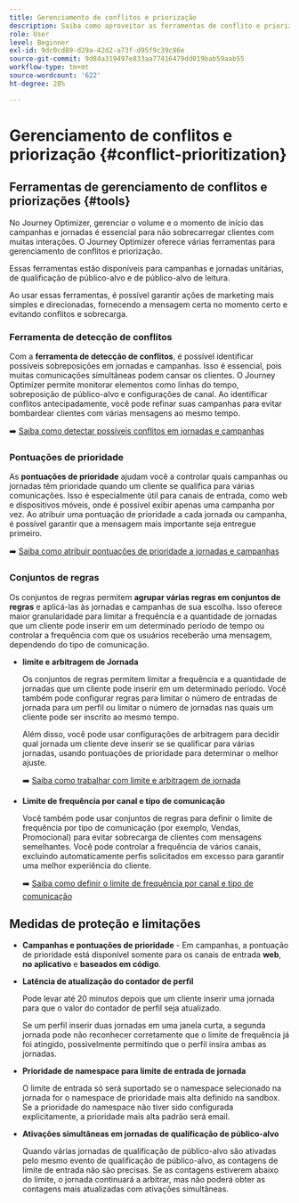 ```yaml
---
title: Gerenciamento de conflitos e priorização
description: Saiba como aproveitar as ferramentas de conflito e priorização do Journey Optimizer.
role: User
level: Beginner
exl-id: 9dc0cd89-d29a-42d2-a73f-d95f9c39c86e
source-git-commit: 9d84a319497e833aa77416479dd019bab59aab55
workflow-type: tm+mt
source-wordcount: '622'
ht-degree: 28%

---
```


# Gerenciamento de conflitos e priorização {#conflict-prioritization}

## Ferramentas de gerenciamento de conflitos e priorizações {#tools}

No Journey Optimizer, gerenciar o volume e o momento de início das campanhas e jornadas é essencial para não sobrecarregar clientes com muitas interações. O Journey Optimizer oferece várias ferramentas para gerenciamento de conflitos e priorização.

Essas ferramentas estão disponíveis para campanhas e jornadas unitárias, de qualificação de público-alvo e de público-alvo de leitura.

Ao usar essas ferramentas, é possível garantir ações de marketing mais simples e direcionadas, fornecendo a mensagem certa no momento certo e evitando conflitos e sobrecarga.

### Ferramenta de detecção de conflitos

Com a **ferramenta de detecção de conflitos**, é possível identificar possíveis sobreposições em jornadas e campanhas. Isso é essencial, pois muitas comunicações simultâneas podem cansar os clientes. O Journey Optimizer permite monitorar elementos como linhas do tempo, sobreposição de público-alvo e configurações de canal. Ao identificar conflitos antecipadamente, você pode refinar suas campanhas para evitar bombardear clientes com várias mensagens ao mesmo tempo.

➡️ [Saiba como detectar possíveis conflitos em jornadas e campanhas](conflicts.md)

### Pontuações de prioridade

As **pontuações de prioridade** ajudam você a controlar quais campanhas ou jornadas têm prioridade quando um cliente se qualifica para várias comunicações. Isso é especialmente útil para canais de entrada, como web e dispositivos móveis, onde é possível exibir apenas uma campanha por vez. Ao atribuir uma pontuação de prioridade a cada jornada ou campanha, é possível garantir que a mensagem mais importante seja entregue primeiro.

➡️ [Saiba como atribuir pontuações de prioridade a jornadas e campanhas](priority-scores.md)

### Conjuntos de regras

Os conjuntos de regras permitem **agrupar várias regras em conjuntos de regras** e aplicá-las às jornadas e campanhas de sua escolha. Isso oferece maior granularidade para limitar a frequência e a quantidade de jornadas que um cliente pode inserir em um determinado período de tempo ou controlar a frequência com que os usuários receberão uma mensagem, dependendo do tipo de comunicação.

* **limite e arbitragem de Jornada**

  Os conjuntos de regras permitem limitar a frequência e a quantidade de jornadas que um cliente pode inserir em um determinado período. Você também pode configurar regras para limitar o número de entradas de jornada para um perfil ou limitar o número de jornadas nas quais um cliente pode ser inscrito ao mesmo tempo.

  Além disso, você pode usar configurações de arbitragem para decidir qual jornada um cliente deve inserir se se qualificar para várias jornadas, usando pontuações de prioridade para determinar o melhor ajuste.

  ➡️ [Saiba como trabalhar com limite e arbitragem de jornada](journey-capping.md)

* **Limite de frequência por canal e tipo de comunicação**

  Você também pode usar conjuntos de regras para definir o limite de frequência por tipo de comunicação (por exemplo, Vendas, Promocional) para evitar sobrecarga de clientes com mensagens semelhantes. Você pode controlar a frequência de vários canais, excluindo automaticamente perfis solicitados em excesso para garantir uma melhor experiência do cliente.

  ➡️ [Saiba como definir o limite de frequência por canal e tipo de comunicação](../conflict-prioritization/channel-capping.md)

## Medidas de proteção e limitações

* **Campanhas e pontuações de prioridade** - Em campanhas, a pontuação de prioridade está disponível somente para os canais de entrada **web**, **no aplicativo** e **baseados em código**.

* **Latência de atualização do contador de perfil**

  Pode levar até 20 minutos depois que um cliente inserir uma jornada para que o valor do contador de perfil seja atualizado.

  Se um perfil inserir duas jornadas em uma janela curta, a segunda jornada pode não reconhecer corretamente que o limite de frequência já foi atingido, possivelmente permitindo que o perfil insira ambas as jornadas.

* **Prioridade de namespace para limite de entrada de jornada**

  O limite de entrada só será suportado se o namespace selecionado na jornada for o namespace de prioridade mais alta definido na sandbox. Se a prioridade do namespace não tiver sido configurada explicitamente, a prioridade mais alta padrão será email.

* **Ativações simultâneas em jornadas de qualificação de público-alvo**

  Quando várias jornadas de qualificação de público-alvo são ativadas pelo mesmo evento de qualificação de público-alvo, as contagens de limite de entrada não são precisas. Se as contagens estiverem abaixo do limite, o jornada continuará a arbitrar, mas não poderá obter as contagens mais atualizadas com ativações simultâneas.
